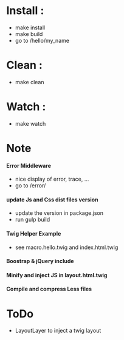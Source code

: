 # Install :
- make install
- make build
- go to /hello/my_name

# Clean :
- make clean

# Watch :
- make watch

# Note

#### Error Middleware
- nice display of error, trace, ...
- go to /error/

#### update Js and Css dist files version
- update the version in package.json
- run gulp build

#### Twig Helper Example
- see macro.hello.twig and index.html.twig

#### Boostrap & jQuery include
#### Minify and inject JS in layout.html.twig
#### Compile and compress Less files

# ToDo
- LayoutLayer to inject a twig layout